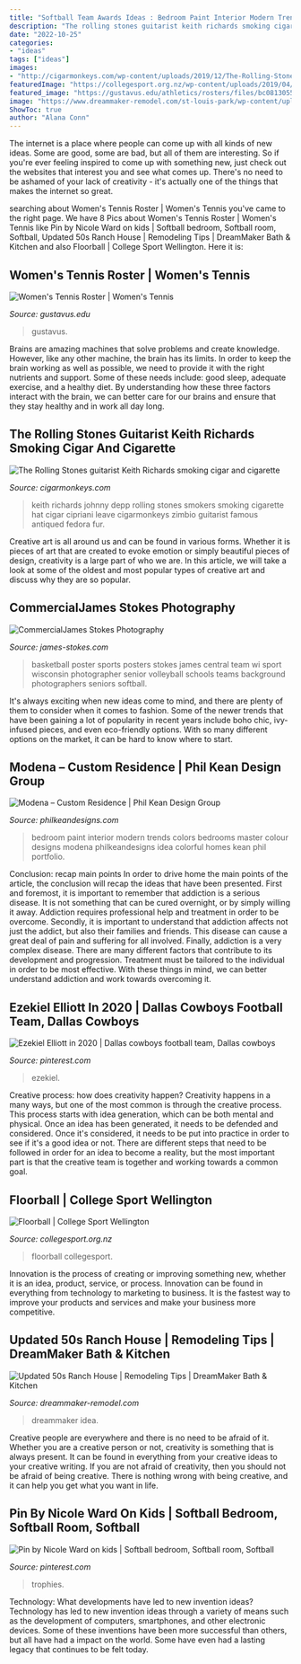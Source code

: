 ```yaml
---
title: "Softball Team Awards Ideas : Bedroom Paint Interior Modern Trends Colors Bedrooms Master Colour Designs Modena Philkeandesigns Idea Colorful Homes Kean Phil Portfolio"
description: "The rolling stones guitarist keith richards smoking cigar and cigarette"
date: "2022-10-25"
categories:
- "ideas"
tags: ["ideas"]
images:
- "http://cigarmonkeys.com/wp-content/uploads/2019/12/The-Rolling-Stones-guitarist-Keith-Richards-smoking-cigar-and-cigarette-cigarmonkeys.com-famous-cigar-smokers-9.jpg"
featuredImage: "https://collegesport.org.nz/wp-content/uploads/2019/04/DD59982-copyA.jpg"
featured_image: "https://gustavus.edu/athletics/rosters/files/bc081305502d78efc9a45fc2c0b58c77.jpg"
image: "https://www.dreammaker-remodel.com/st-louis-park/wp-content/uploads/sites/48/2020/08/living-room-Copy-1024x716.jpg"
ShowToc: true
author: "Alana Conn"
---
```



The internet is a place where people can come up with all kinds of new ideas. Some are good, some are bad, but all of them are interesting. So if you're ever feeling inspired to come up with something new, just check out the websites that interest you and see what comes up. There's no need to be ashamed of your lack of creativity - it's actually one of the things that makes the internet so great.

	

		
searching about Women&#039;s Tennis Roster | Women&#039;s Tennis you've came to the right page. We have 8 Pics about Women&#039;s Tennis Roster | Women&#039;s Tennis like Pin by Nicole Ward on kids | Softball bedroom, Softball room, Softball, Updated 50s Ranch House | Remodeling Tips | DreamMaker Bath &amp; Kitchen and also Floorball | College Sport Wellington. Here it is:
		
    
## Women&#039;s Tennis Roster | Women&#039;s Tennis

<img loading=lazy src="https://gustavus.edu/athletics/rosters/files/bc081305502d78efc9a45fc2c0b58c77.jpg" onerror="this.onerror=null;this.src='https://tse2.mm.bing.net/th?id=OIP.g02SuoGuw-_v4jPdcxuYFQHaLG&amp;pid=15.1';" alt="Women&#039;s Tennis Roster | Women&#039;s Tennis">

_Source: gustavus.edu_

>gustavus. 

	

Brains are amazing machines that solve problems and create knowledge. However, like any other machine, the brain has its limits. In order to keep the brain working as well as possible, we need to provide it with the right nutrients and support. Some of these needs include: good sleep, adequate exercise, and a healthy diet. By understanding how these three factors interact with the brain, we can better care for our brains and ensure that they stay healthy and in work all day long.

    
## The Rolling Stones Guitarist Keith Richards Smoking Cigar And Cigarette

<img loading=lazy src="http://cigarmonkeys.com/wp-content/uploads/2019/12/The-Rolling-Stones-guitarist-Keith-Richards-smoking-cigar-and-cigarette-cigarmonkeys.com-famous-cigar-smokers-9.jpg" onerror="this.onerror=null;this.src='https://tse4.mm.bing.net/th?id=OIP.QYshZF1_S4te3nNU6CQ-YAHaLq&amp;pid=15.1';" alt="The Rolling Stones guitarist Keith Richards smoking cigar and cigarette">

_Source: cigarmonkeys.com_

>keith richards johnny depp rolling stones smokers smoking cigarette hat cigar cipriani leave cigarmonkeys zimbio guitarist famous antiqued fedora fur. 

	

Creative art is all around us and can be found in various forms. Whether it is pieces of art that are created to evoke emotion or simply beautiful pieces of design, creativity is a large part of who we are. In this article, we will take a look at some of the oldest and most popular types of creative art and discuss why they are so popular.

    
## CommercialJames Stokes Photography

<img loading=lazy src="http://www.james-stokes.com/wp-content/uploads/2013/04/girls-basketball-poster-ideas-james-stokes-photography-central-wi-high-school-sports-poster-photographer-1.jpg" onerror="this.onerror=null;this.src='https://tse1.mm.bing.net/th?id=OIP.DXXRc9OlnEvltq6OKIW5IgHaE-&amp;pid=15.1';" alt="CommercialJames Stokes Photography">

_Source: james-stokes.com_

>basketball poster sports posters stokes james central team wi sport wisconsin photographer senior volleyball schools teams background photographers seniors softball. 

	

It's always exciting when new ideas come to mind, and there are plenty of them to consider when it comes to fashion. Some of the newer trends that have been gaining a lot of popularity in recent years include boho chic, ivy-infused pieces, and even eco-friendly options. With so many different options on the market, it can be hard to know where to start.

    
## Modena – Custom Residence | Phil Kean Design Group

<img loading=lazy src="https://philkeandesigns.com/wp-content/uploads/2016/05/Modena-10-1800x1200.jpg" onerror="this.onerror=null;this.src='https://tse2.mm.bing.net/th?id=OIP.dLKQj2Y7bs4vnpyKr_Al_AHaE8&amp;pid=15.1';" alt="Modena – Custom Residence | Phil Kean Design Group">

_Source: philkeandesigns.com_

>bedroom paint interior modern trends colors bedrooms master colour designs modena philkeandesigns idea colorful homes kean phil portfolio. 

	

Conclusion: recap main points
In order to drive home the main points of the article, the conclusion will recap the ideas that have been presented. First and foremost, it is important to remember that addiction is a serious disease. It is not something that can be cured overnight, or by simply willing it away. Addiction requires professional help and treatment in order to be overcome. Secondly, it is important to understand that addiction affects not just the addict, but also their families and friends. This disease can cause a great deal of pain and suffering for all involved. Finally, addiction is a very complex disease. There are many different factors that contribute to its development and progression. Treatment must be tailored to the individual in order to be most effective. With these things in mind, we can better understand addiction and work towards overcoming it.

    
## Ezekiel Elliott In 2020 | Dallas Cowboys Football Team, Dallas Cowboys

<img loading=lazy src="https://i.pinimg.com/736x/f2/f6/83/f2f68399048aa2d0a0ef9a5d16539d5c.jpg" onerror="this.onerror=null;this.src='https://tse3.mm.bing.net/th?id=OIP.wiOXe1t2eXqLsCiWu89FlAHaNF&amp;pid=15.1';" alt="Ezekiel Elliott in 2020 | Dallas cowboys football team, Dallas cowboys">

_Source: pinterest.com_

>ezekiel. 

	

Creative process: how does creativity happen?
Creativity happens in a many ways, but one of the most common is through the creative process. This process starts with idea generation, which can be both mental and physical. Once an idea has been generated, it needs to be defended and considered. Once it's considered, it needs to be put into practice in order to see if it's a good idea or not. There are different steps that need to be followed in order for an idea to become a reality, but the most important part is that the creative team is together and working towards a common goal.

    
## Floorball | College Sport Wellington

<img loading=lazy src="https://collegesport.org.nz/wp-content/uploads/2019/04/DD59982-copyA.jpg" onerror="this.onerror=null;this.src='https://tse3.mm.bing.net/th?id=OIP.pQLhBZzrOF4sYQxnHqJMKQHaE8&amp;pid=15.1';" alt="Floorball | College Sport Wellington">

_Source: collegesport.org.nz_

>floorball collegesport. 

	

Innovation is the process of creating or improving something new, whether it is an idea, product, service, or process. Innovation can be found in everything from technology to marketing to business. It is the fastest way to improve your products and services and make your business more competitive.

    
## Updated 50s Ranch House | Remodeling Tips | DreamMaker Bath &amp; Kitchen

<img loading=lazy src="https://www.dreammaker-remodel.com/st-louis-park/wp-content/uploads/sites/48/2020/08/living-room-Copy-1024x716.jpg" onerror="this.onerror=null;this.src='https://tse3.mm.bing.net/th?id=OIP.lWszy0UNi9o6dJZIGImG_QHaFL&amp;pid=15.1';" alt="Updated 50s Ranch House | Remodeling Tips | DreamMaker Bath &amp; Kitchen">

_Source: dreammaker-remodel.com_

>dreammaker idea. 

	

Creative people are everywhere and there is no need to be afraid of it. Whether you are a creative person or not, creativity is something that is always present. It can be found in everything from your creative ideas to your creative writing. If you are not afraid of creativity, then you should not be afraid of being creative. There is nothing wrong with being creative, and it can help you get what you want in life.

    
## Pin By Nicole Ward On Kids | Softball Bedroom, Softball Room, Softball

<img loading=lazy src="https://i.pinimg.com/736x/d8/93/fa/d893fac4bcf18d570a28d77f25868e64.jpg" onerror="this.onerror=null;this.src='https://tse1.mm.bing.net/th?id=OIP.dmUfvVKZw9H1Fo-K6sREFwHaFW&amp;pid=15.1';" alt="Pin by Nicole Ward on kids | Softball bedroom, Softball room, Softball">

_Source: pinterest.com_

>trophies. 

	

Technology: What developments have led to new invention ideas?
Technology has led to new invention ideas through a variety of means such as the development of computers, smartphones, and other electronic devices. Some of these inventions have been more successful than others, but all have had a impact on the world. Some have even had a lasting legacy that continues to be felt today.

